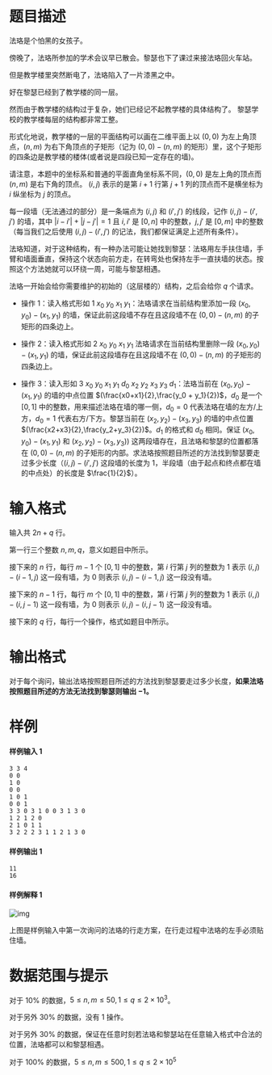 
# 题目描述

法珞是个怕黑的女孩子。

傍晚了，法珞所参加的学术会议早已散会。黎瑟也下了课过来接法珞回火车站。

但是教学楼里突然断电了，法珞陷入了一片漆黑之中。

好在黎瑟已经到了教学楼的同一层。

然而由于教学楼的结构过于复杂，她们已经记不起教学楼的具体结构了。 黎瑟学校的教学楼每层的结构都非常工整。

形式化地说，教学楼的一层的平面结构可以画在二维平面上以 $(0,0)$ 为左上角顶点，$(n,m)$ 为右下角顶点的子矩形（记为 $(0,0) - (n,m)$ 的矩形）里，这个子矩形的四条边是教学楼的楼体(或者说是四段已知一定存在的墙)。

请注意，本题中的坐标系和普通的平面直角坐标系不同，$(0,0)$ 是左上角的顶点而 $(n,m)$ 是右下角的顶点。 $(i,j)$ 表示的是第 $i+1$ 行第 $j+1$ 列的顶点而不是横坐标为 $i$ 纵坐标为 $j$ 的顶点。

每一段墙（无法通过的部分）是一条端点为 $(i,j)$ 和 $(i',j')$ 的线段，记作 $(i,j) - (i',j')$ 的墙，其中 $|i-i'| + |j-j'| =1$ 且 $i,i'$ 是 $[0,n]$ 中的整数，$j,j'$ 是 $[0,m]$ 中的整数（每当我们之后使用 $(i,j) - (i',j')$ 的记法，我们都保证满足上述所有条件）。

法珞知道，对于这种结构，有一种办法可能让她找到黎瑟：法珞用左手扶住墙，手臂和墙面垂直，保持这个状态向前方走，在转弯处也保持左手一直扶墙的状态。按照这个方法她就可以环绕一周，可能与黎瑟相遇。

法珞一开始会给你需要维护的初始的（这层楼的）结构，之后会给你 $q$ 个请求。

- 操作 $1$：读入格式形如 $1\ x_0\ y_0\ x_1\ y_1$：法珞请求在当前结构里添加一段 $(x_0, y_0) - (x_1, y_1)$ 的墙，保证此前这段墙不存在且这段墙不在 $(0, 0)-(n, m)$ 的子矩形的四条边上。

- 操作 $2$：读入格式形如 $2\ x_0\ y_0\ x_1\ y_1$ 法珞请求在当前结构里删除一段 $(x_0,y_0) - (x_1,y_1)$ 的墙，保证此前这段墙存在且这段墙不在 $(0,0) - (n,m)$ 的子矩形的四条边上。

- 操作 $3$：读入形如 $3\ x_0\ y_0\ x_1\ y_1\ d_0\ x_2\ y_2\ x_3\ y_3\ d_1$：法珞当前在 $(x_0,y_0) - (x_1,y_1)$ 的墙的中点位置 $(\frac{x0+x1}{2},\frac{y_0 + y_1}{2})$，$d_0$ 是一个 $[0,1]$ 中的整数，用来描述法珞在墙的哪一侧，$d_0 = 0$ 代表法珞在墙的左方/上方，$d_0 = 1$ 代表右方/下方。黎瑟当前在 $(x_2,y_2) - (x_3,y_3)$ 的墙的中点位置 $(\frac{x2+x3}{2},\frac{y_2+y_3}{2})$。$d_1$ 的格式和 $d_0$ 相同。保证 $(x_0,y_0) - (x_1,y_1)$ 和 $(x_2,y_2) - (x_3,y_3)$) 这两段墙存在，且法珞和黎瑟的位置都落在 $(0,0) - (n,m)$ 的子矩形的内部。求法珞按照题目所述的方法找到黎瑟要走过多少长度（$(i,j) - (i',j')$ 这段墙的长度为 $1$，半段墙（由于起点和终点都在墙的中点处）的长度是 $\frac{1}{2}$）。


# 输入格式

输入共 $2n+q$ 行。

第一行三个整数 $n,m,q$，意义如题目中所示。

接下来的 $n$ 行，每行 $m-1$ 个 $[0,1]$ 中的整数，第 $i$ 行第 $j$ 列的整数为 $1$ 表示 $(i,j) - (i-1,j)$ 这一段有墙，为 $0$ 则表示 $(i,j) - (i - 1,j)$ 这一段没有墙。

接下来的 $n-1$ 行，每行 $m$ 个 $[0,1]$ 中的整数，第 $i$ 行第 $j$ 列的整数为 $1$ 表示 $(i,j) - (i,j-1)$ 这一段有墙，为 $0$ 则表示 $(i,j) - (i,j-1)$ 这一段没有墙。

接下来的 $q$ 行，每行一个操作，格式如题目中所示。


# 输出格式

对于每个询问，输出法珞按照题目所述的方法找到黎瑟要走过多少长度，**如果法珞按照题目所述的方法无法找到黎瑟则输出 $\mathbf{-1}$。**

# 样例

#### 样例输入 1

```plain
3 3 4
0 0
1 0
0 0
1 0 1
0 0 1
3 3 0 3 1 0 0 3 1 3 0
1 2 1 2 0
2 1 0 1 1
3 2 2 2 3 1 1 2 1 3 0
```

#### 样例输出 1

```plain
11
16
```

#### 样例解释 1

![img](/source/loj/3091/img/aHR0cHM6Ly9sb2otaW1nLnVweXVuLm1lbmNpLm1lbXNldDAuY24vMjAxOS8wNC8yMy81Y2JlZmVmYWE4MWNiLnBuZw==.png)

上图是样例输入中第一次询问的法珞的行走方案，在行走过程中法珞的左手必须贴住墙。


# 数据范围与提示

对于 $10\%$ 的数据，$5\le n, m\le 50, 1\le q\le 2\times 10^3$。

对于另外 $30\%$ 的数据，没有 $1$ 操作。

对于另外 $30\%$ 的数据，保证在任意时刻若法珞和黎瑟站在任意输入格式中合法的位置，法珞都可以和黎瑟相遇。

对于 $100\%$ 的数据，$5\le n, m\le 500, 1\le q\le 2\times 10^5$

